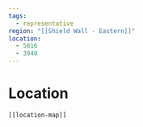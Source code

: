 ```yaml
---
tags:
  - representative
region: "[[Shield Wall - Eastern]]"
location:
  - 5816
  - 3940
---
```

# Location
```meta-bind-embed
[[location-map]]
```
